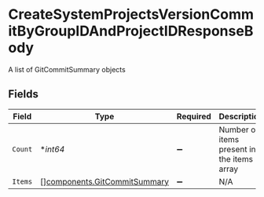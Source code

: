 # CreateSystemProjectsVersionCommitByGroupIDAndProjectIDResponseBody

A list of GitCommitSummary objects


## Fields

| Field                                                                        | Type                                                                         | Required                                                                     | Description                                                                  |
| ---------------------------------------------------------------------------- | ---------------------------------------------------------------------------- | ---------------------------------------------------------------------------- | ---------------------------------------------------------------------------- |
| `Count`                                                                      | **int64*                                                                     | :heavy_minus_sign:                                                           | Number of items present in the items array                                   |
| `Items`                                                                      | [][components.GitCommitSummary](../../models/components/gitcommitsummary.md) | :heavy_minus_sign:                                                           | N/A                                                                          |